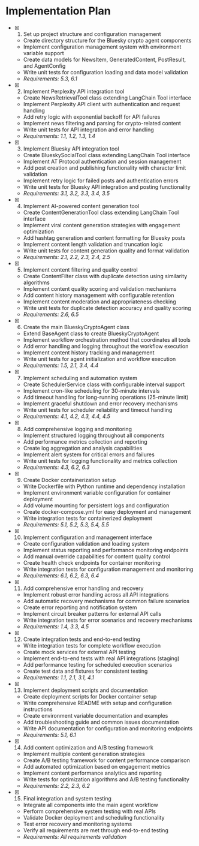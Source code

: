 # Implementation Plan

- [x] 1. Set up project structure and configuration management
  - Create directory structure for the Bluesky crypto agent components
  - Implement configuration management system with environment variable support
  - Create data models for NewsItem, GeneratedContent, PostResult, and AgentConfig
  - Write unit tests for configuration loading and data model validation
  - _Requirements: 5.3, 6.1_

- [x] 2. Implement Perplexity API integration tool
  - Create NewsRetrievalTool class extending LangChain Tool interface
  - Implement Perplexity API client with authentication and request handling
  - Add retry logic with exponential backoff for API failures
  - Implement news filtering and parsing for crypto-related content
  - Write unit tests for API integration and error handling
  - _Requirements: 1.1, 1.2, 1.3, 1.4_

- [x] 3. Implement Bluesky API integration tool
  - Create BlueskySocialTool class extending LangChain Tool interface
  - Implement AT Protocol authentication and session management
  - Add post creation and publishing functionality with character limit validation
  - Implement retry logic for failed posts and authentication errors
  - Write unit tests for Bluesky API integration and posting functionality
  - _Requirements: 3.1, 3.2, 3.3, 3.4, 3.5_

- [x] 4. Implement AI-powered content generation tool
  - Create ContentGenerationTool class extending LangChain Tool interface
  - Implement viral content generation strategies with engagement optimization
  - Add hashtag generation and content formatting for Bluesky posts
  - Implement content length validation and truncation logic
  - Write unit tests for content generation quality and format validation
  - _Requirements: 2.1, 2.2, 2.3, 2.4, 2.5_

- [x] 5. Implement content filtering and quality control
  - Create ContentFilter class with duplicate detection using similarity algorithms
  - Implement content quality scoring and validation mechanisms
  - Add content history management with configurable retention
  - Implement content moderation and appropriateness checking
  - Write unit tests for duplicate detection accuracy and quality scoring
  - _Requirements: 2.6, 6.5_

- [x] 6. Create the main BlueskyCryptoAgent class
  - Extend BaseAgent class to create BlueskyCryptoAgent
  - Implement workflow orchestration method that coordinates all tools
  - Add error handling and logging throughout the workflow execution
  - Implement content history tracking and management
  - Write unit tests for agent initialization and workflow execution
  - _Requirements: 1.5, 2.1, 3.4, 4.4_

- [x] 7. Implement scheduling and automation system
  - Create SchedulerService class with configurable interval support
  - Implement cron-like scheduling for 30-minute intervals
  - Add timeout handling for long-running operations (25-minute limit)
  - Implement graceful shutdown and error recovery mechanisms
  - Write unit tests for scheduler reliability and timeout handling
  - _Requirements: 4.1, 4.2, 4.3, 4.4, 4.5_

- [x] 8. Add comprehensive logging and monitoring
  - Implement structured logging throughout all components
  - Add performance metrics collection and reporting
  - Create log aggregation and analysis capabilities
  - Implement alert system for critical errors and failures
  - Write unit tests for logging functionality and metrics collection
  - _Requirements: 4.3, 6.2, 6.3_

- [x] 9. Create Docker containerization setup
  - Write Dockerfile with Python runtime and dependency installation
  - Implement environment variable configuration for container deployment
  - Add volume mounting for persistent logs and configuration
  - Create docker-compose.yml for easy deployment and management
  - Write integration tests for containerized deployment
  - _Requirements: 5.1, 5.2, 5.3, 5.4, 5.5_

- [x] 10. Implement configuration and management interface
  - Create configuration validation and loading system
  - Implement status reporting and performance monitoring endpoints
  - Add manual override capabilities for content quality control
  - Create health check endpoints for container monitoring
  - Write integration tests for configuration management and monitoring
  - _Requirements: 6.1, 6.2, 6.3, 6.4_

- [x] 11. Add comprehensive error handling and recovery
  - Implement robust error handling across all API integrations
  - Add automatic recovery mechanisms for common failure scenarios
  - Create error reporting and notification system
  - Implement circuit breaker patterns for external API calls
  - Write integration tests for error scenarios and recovery mechanisms
  - _Requirements: 1.4, 3.3, 4.5_

- [x] 12. Create integration tests and end-to-end testing
  - Write integration tests for complete workflow execution
  - Create mock services for external API testing
  - Implement end-to-end tests with real API integrations (staging)
  - Add performance testing for scheduled execution scenarios
  - Create test data and fixtures for consistent testing
  - _Requirements: 1.1, 2.1, 3.1, 4.1_

- [x] 13. Implement deployment scripts and documentation
  - Create deployment scripts for Docker container setup
  - Write comprehensive README with setup and configuration instructions
  - Create environment variable documentation and examples
  - Add troubleshooting guide and common issues documentation
  - Write API documentation for configuration and monitoring endpoints
  - _Requirements: 5.1, 6.1_

- [x] 14. Add content optimization and A/B testing framework
  - Implement multiple content generation strategies
  - Create A/B testing framework for content performance comparison
  - Add automated optimization based on engagement metrics
  - Implement content performance analytics and reporting
  - Write tests for optimization algorithms and A/B testing functionality
  - _Requirements: 2.2, 2.3, 6.2_

- [x] 15. Final integration and system testing
  - Integrate all components into the main agent workflow
  - Perform comprehensive system testing with real APIs
  - Validate Docker deployment and scheduling functionality
  - Test error recovery and monitoring systems
  - Verify all requirements are met through end-to-end testing
  - _Requirements: All requirements validation_